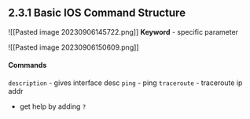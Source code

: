 ## 2.3.1 Basic IOS Command Structure
![[Pasted image 20230906145722.png]]
**Keyword** - specific parameter

![[Pasted image 20230906150609.png]]

#### Commands
`description` - gives interface desc
`ping` - ping
`traceroute` - traceroute ip addr

- get help by adding `?`